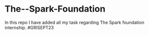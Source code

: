 # The--Spark-Foundation
In this repo I have added all my task regarding The Spark foundation internship. #GRISEPT23

